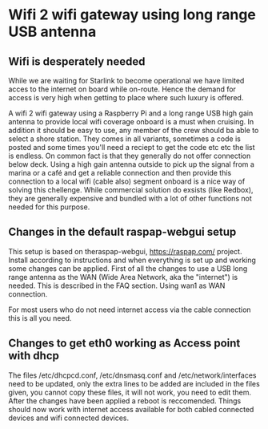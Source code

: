 
# Wifi 2 wifi gateway using long range USB antenna


## Wifi is desperately needed

While we are waiting for Starlink to become operational we have limited acces
to the internet on board while on-route. Hence the demand for access is
very high when getting to place where such luxury is offered.

A wifi 2 wifi gateway using a Raspberry Pi and a long range USB high
gain antenna to provide local wifi coverage onboard is a must when
cruising. In addition it should be easy to use, any member of the crew
should ba able to select a shore station. They comes in all variants,
sometimes a code is posted and some times you'll need a reciept to get
the code etc etc the list is endless. On common fact is that they
generally do not offer connection below deck. Using a high gain
antenna outside to pick up the signal from a marina or a café and get
a reliable connection and then provide this connection to a local wifi
(cable also) segment onboard is a nice way of solving this
chellenge. While commercial solution do exsists (like Redbox), they
are generally expensive and bundled with a lot of other functions not
needed for this purpose.

## Changes in the default raspap-webgui setup

This setup is based on theraspap-webgui, https://raspap.com/ project.
Install according to instructions and when everything is set up and
working some changes can be applied. First of all the changes to use a
USB long range antenna as the WAN (Wide Area Network, aka the
"internet") is needed. This is described in the FAQ section. Using
wan1 as WAN connection. 

For most users who do not need internet access via the cable
connection this is all you need.

## Changes to get eth0 working as Access point with dhcp

The files /etc/dhcpcd.conf, /etc/dnsmasq.conf and
/etc/network/interfaces need to be updated, only the extra lines to be
added are included in the files given, you cannot copy these files, it
will not work, you need to edit them. After the changes have been
applied a reboot is reccomended. Things should now work with internet
access available for both cabled connected devices and wifi connected
devices.



